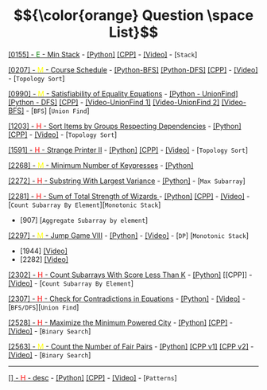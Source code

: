 # $${\color{orange} Question \space List}$$

[[0155] - <span style="color:green">E</span> - Min Stack](https://leetcode.com/problems/min-stack/) - 
[[Python]](https://github.com/1688168/Leetcode/blob/main/LC/%5B0155%5D%20Min-Stack.py)
[[CPP]](https://github.com/wisdompeak/LeetCode/tree/master/Stack/155.Min-Stack) -
[[Video]](https://www.youtube.com/watch?v=e3s8LZc6Cdo) -
[`Stack`]

[[0207] - <span style="color:yellow">M</span> - Course Schedule](https://leetcode.com/problems/course-schedule/description/) - 
[[Python-BFS]](https://github.com/1688168/Leetcode/blob/main/LC/%5B0207%5D%20Course-Schedule-BFS.py)
[[Python-DFS]](https://github.com/1688168/Leetcode/blob/main/LC/%5B0207%5D%20Course-Schedule-DFS.py)
[[CPP]](https://github.com/wisdompeak/LeetCode/tree/master/BFS/207.Course-Schedule) -
[[Video]](https://www.youtube.com/watch?v=5fntVoXeW_A) -
[`Topology Sort`]

[[0990] - <span style="color:yellow">M</span> - Satisfiability of Equality Equations](https://leetcode.com/problems/satisfiability-of-equality-equations/) - [[Python - UnionFind]](https://github.com/1688168/Leetcode/blob/main/LC/%5B0990%5D%20Satisfiability%20of%20Equality%20Equations%20-%20Union%20Find.py)
[[Python - DFS]](https://github.com/1688168/Leetcode/blob/main/LC/%5B0990%5D%20Satisfiability%20of%20Equality%20Equations%20-%20DFS.py)
[[CPP]]() -
[[Video-UnionFind 1]](https://www.youtube.com/watch?v=VDZkBXPR4fE)
[[Video-UnionFind 2]](https://www.youtube.com/watch?v=x_c-OSW-8Iw&t=0s)
[[Video-BFS]](https://www.youtube.com/watch?v=K2oLZTE53kk&t=0s) -
[`BFS`] [`Union Find`]

[[1203] - <span style="color:red">H</span> - Sort Items by Groups Respecting Dependencies](https://leetcode.com/problems/sort-items-by-groups-respecting-dependencies/) - 
[[Python]](https://github.com/1688168/Leetcode/blob/main/LC/%5B1591%5D%20Strange-Printer-II.py)
[[CPP]](https://github.com/wisdompeak/LeetCode/blob/master/BFS/1203.Sort-Items-by-Groups-Respecting-Dependencies/1203.Sort-Items-by-Groups-Respecting-Dependencies.cpp) -
[[Video]](https://www.youtube.com/watch?v=NP9ia_QU0l8&list=PPSV&t=1041) -
[`Topology Sort`]

[[1591] - <span style="color:red">H</span> - Strange Printer II](https://leetcode.com/problems/strange-printer-ii/) - 
[[Python]]()
[[CPP]](https://github.com/wisdompeak/LeetCode/tree/master/BFS/1591.Strange-Printer-II) -
[[Video]](https://www.youtube.com/watch?v=W6b-Tp7KzfM&t=14s) -
[`Topology Sort`]

[[2268] - <span style="color:yellow">M</span> - Minimum Number of Keypresses](https://leetcode.com/problems/minimum-number-of-keypresses/) - 
[[Python]](https://github.com/1688168/Leetcode/blob/main/LC/%5B2268%5D%20Minimum%20Number%20Of%20Keypresses.py)

[[2272] - <span style="color:red">H</span> - Substring With Largest Variance](https://leetcode.com/problems/substring-with-largest-variance/) - 
[[Python]](https://github.com/1688168/Leetcode/blob/main/LC/%5B2272%5D%20Substring%20With%20Largest%20Variance%20-%20dp1.py) -
[`Max Subarray`]

[[2281] - <span style="color:red">H</span> - Sum of Total Strength of Wizards
](https://leetcode.com/problems/sum-of-total-strength-of-wizards/) - 
[[Python]](https://github.com/1688168/Leetcode/blob/main/LC/%5B2281%5D%20Sum-of-Total-Strength-of-Wizards.py)
[[CPP]](https://github.com/1688168/Leetcode/blob/main/LC/%5B2281%5D%20Sum-of-Total-Strength-of-Wizards.cpp) -
[[Video]](https://www.youtube.com/watch?v=HGCm9PkFd58&list=PPSV&t=918) -
[`Count Subarray By Element`][`Monotonic Stack`]

- [907] [`Aggregate Subarray by element`]

[[2297] - <span style="color:yellow">M</span> - Jump Game VIII](https://leetcode.com/problems/jump-game-viii/) - 
[[Python]](https://github.com/1688168/Leetcode/blob/main/LC/%5B2297%5D%20Jump%20Game%20VIII.py) -
[[Video]](https://www.youtube.com/watch?v=II7tWDuY7yE) -
[`DP`] [`Monotonic Stack`]

- [1944] [[Video]](https://www.youtube.com/watch?v=oV-HvcHogyk)
- [2282] [[Video]](https://www.youtube.com/watch?v=AgC28b_0ekM)

[[2302] - <span style="color:red">H</span> - Count Subarrays With Score Less Than K](https://leetcode.com/problems/count-subarrays-with-score-less-than-k/) - 
[[Python]](https://github.com/1688168/Leetcode/blob/main/LC/%5B2302%5D%20Count%20Subarrays%20With%20Score%20Less%20Thank%20K.py)
[[CPP]] -
[[Video]](https://github.com/1688168/Leetcode/blob/main/LC/%5B2302%5D%20Count%20Subarrays%20With%20Score%20Less%20Thank%20K.py) -
[`Count Subarray By Element`]

[[2307] - <span style="color:red">H</span> - Check for Contradictions in Equations](https://leetcode.com/problems/check-for-contradictions-in-equations/) - 
[[Python]](https://github.com/1688168/Leetcode/blob/main/LC/%5B2307%5D%20Check%20For%20Contraditions%20In%20Equations.py) -
[[Video]](https://www.youtube.com/watch?v=csuQPHC4WTk) -
[`BFS/DFS`][`Union Find`]

[[2528] - <span style="color:red">H</span> - Maximize the Minimum Powered City](https://leetcode.com/problems/maximize-the-minimum-powered-city/description/) - 
[[Python]](https://github.com/1688168/Leetcode/blob/main/LC/%5B2528%5D%20Maximize-the-Minimum-Powered-City.py)
[[CPP]](https://github.com/1688168/Leetcode/blob/main/LC/%5B2528%5D%20Maximize-the-Minimum-Powered-City.cpp) -
[[Video]](https://www.youtube.com/watch?v=rn0yE0gC8Vw) -
[`Binary Search`]

[[2563] -
<span style="color:yellow">M</span> - Count the Number of Fair Pairs](https://leetcode.com/problems/count-the-number-of-fair-pairs/) -
[[Python]](https://github.com/1688168/Leetcode/blob/main/LC/%5B2563%5D%20Count-the-Number-of-Fair-Pairs.py)
[[CPP v1]](https://github.com/1688168/Leetcode/blob/main/LC/%5B2563%5D%20Count-the-Number-of-Fair-Pairs.cpp)
[[CPP v2]](https://github.com/1688168/Leetcode/blob/main/LC/%5B2563%5D%20Count-the-Number-of-Fair-Pairs-v2.cpp) -
[[Video]](https://www.youtube.com/watch?v=MmegIOi5Rrw) -
[`Binary Search`]

---

[[] - <span style="color:red">H</span> - desc]() - 
[[Python]]()
[[CPP]]() -
[[Video]]() -
[`Patterns`]
